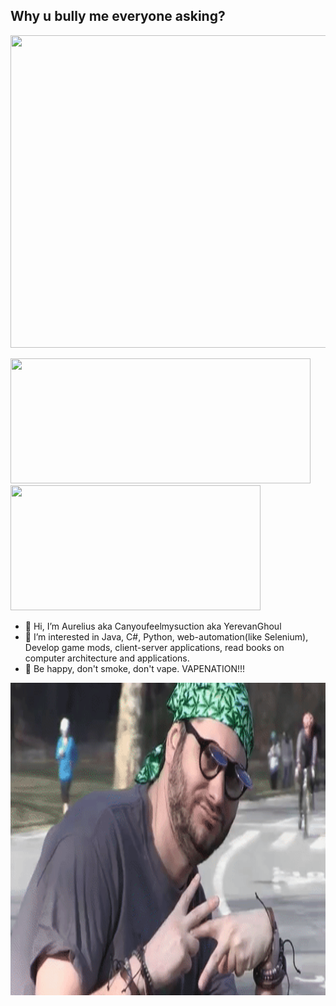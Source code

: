 ## Why u bully me everyone asking?



<img src="/gifs/zavaal.gif" width="885" height="500"/>

<img src="https://github-readme-stats.vercel.app/api?username=mraureliuss&show_icons=true&theme=tokyonight" height="200" width="480"/> <img src="https://github-readme-stats.vercel.app/api/top-langs/?username=mraureliuss&layout=compact&theme=tokyonight&langs_count=10" height="200" width="400"/>

- 👋 Hi, I’m Aurelius aka Canyoufeelmysuction aka YerevanGhoul
- 👀 I’m interested in Java, C#, Python, web-automation(like Selenium), Develop game mods, client-server applications, read books on computer architecture and applications.
- 🧡 Be happy, don't smoke, don't vape. VAPENATION!!!

<img src="/gifs/VAPENATION.gif" width="885" height="500"/>
